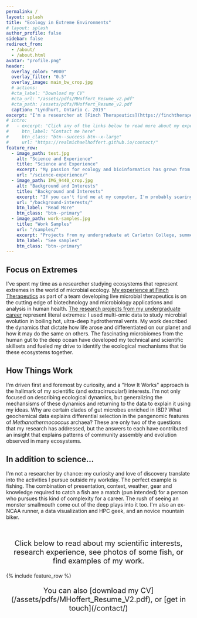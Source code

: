 ```yaml
---
permalink: /
layout: splash 
title: "Ecology in Extreme Environments"
# layout: splash
author_profile: false
sidebar: false
redirect_from: 
  - /about/
  - /about.html
avatar: "profile.png"
header:
  overlay_color: "#000"
  overlay_filter: "0.5"
  overlay_image: main_bw_crop.jpg
  # actions:
  #cta_label: "Download my CV"
  #cta_url: "/assets/pdfs/MHoffert_Resume_v2.pdf"
  #cta_path: /assets/pdfs/MHoffert_Resume_v2.pdf
  caption: "Lyndhurt, Ontario c. 2019"
excerpt: "I'm a researcher at [Finch Therapeutics](https://finchtherapeutics.com/) in Somerville, MA. I'm passionate about studying the ecological interactions that determine how communities and populations assemble and develop over time."
# intro: 
#   - excerpt: 'Click any of the links below to read more about my experience and interests'
#     btn_label: "Contact me here"
#     btn_class: "btn--success btn--x-large"
#     url: "https://realmichaelhoffert.github.io/contact/"
feature_row:
  - image_path: test.jpg
    alt: "Science and Experience"
    title: "Science and Experience"
    excerpt: "My passion for ecology and bioinformatics has grown from a deep curiosity about organismal evolution and co-existence, driven by research in a diverse array of scientific contexts."
    url: "/science-experience/"
  - image_path: IMG_9440_crop.jpg
    alt: "Background and Interests"
    title: "Background and Interests"
    excerpt: "If you can't find me at my computer, I'm probably scaring fish with sticks or falling off my bike. Find out more about my background and extracurriculars, knee pads recommended."
    url: "/background-interests/"
    btn_label: "Read More"
    btn_class: "btn--primary"
  - image_path: work-samples.jpg
    title: "Work Samples"
    url: "/samples/"
    excerpt: "Projects from my undergraduate at Carleton College, summer research opportunities, and current work at Finch Therapeutics are the foundation of my skills and scientific experience."
    btn_label: "See samples"
    btn_class: "btn--primary"
---
```


## Focus on Extremes
I've spent my time as a researcher studying ecosystems that represent extremes in the world of microbial ecology. [My experience at Finch Therapeutics](/experience/#full-time-scientist-at-finch-therapeutics) as part of a team developing live microbial therapeutics is on the cutting edge of biotechnology and microbiology applications and analysis in human health. [The research projects from my undergraduate career](/experience/#anderson-lab) represent literal extremes: I used multi-omic data to study microbial evolution in boiling hot, ultra-deep hydrothermal vents. My work described the dynamics that dictate how life arose and differentiated on our planet and how it may do the same on others. The fascinating microbiomes from the human gut to the deep ocean have developed my technical and scientific skillsets and fueled my drive to identify the ecological mechanisms that tie these ecosystems together.

## How Things Work
I'm driven first and foremost by curiosity, and a "How It Works" approach is the hallmark of my scientific (and extracirrucular!) interests. I'm not only focused on describing ecological dynamics, but generalizing the mechansisms of these dynamics and returning to the data to explain it using my ideas. Why are certain clades of gut microbes enriched in IBD? What geochemical data explains differential selection in the pangenomic features of _Methanothermococcus_ archaea? These are only two of the questions that my research has addressed, but the answers to each have contributed an insight that explains patterns of community assembly and evolution observed in many ecosystems.

## In addition to science...
I'm not a researcher by chance: my curiosity and love of discovery translate into the activities I pursue outside my workday. The perfect example is fishing. The combination of presentation, context, weather, gear and knowledge required to catch a fish are a match (pun intended) for a person who pursues this kind of complexity for a career. The rush of seeing an monster smallmouth come out of the deep plays into it too. I'm also an ex-NCAA runner, a data visualization and HPC geek, and an novice mountain biker.

<br/>  
<p style="text-align:center;font-size:20px;">Click below to read about my scientific interests, research experience, see photos of some fish, or find examples of my work.</p>

{% include feature_row %}

<p style="text-align:center;font-size:20px;">You can also <span markdown=1>[download my CV](/assets/pdfs/MHoffert_Resume_V2.pdf)</span>, or <span markdown=1>[get in touch](/contact/)</span></p>